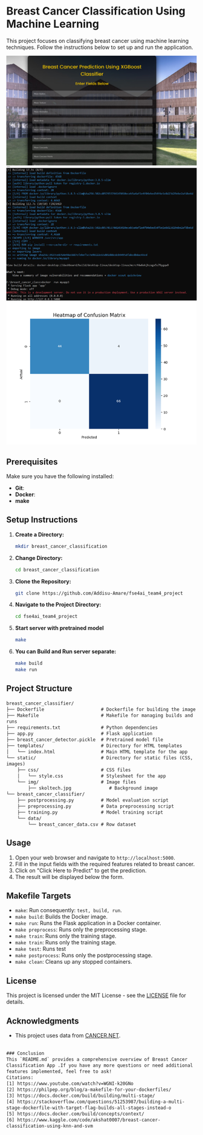 
# Breast Cancer Classification Using Machine Learning

This project focuses on classifying breast cancer using machine learning techniques. Follow the instructions below to set up and run the application.

![Breast Cancer Classification](https://github.com/Addisu-Amare/fse4ai_team4_project/blob/main/Assets/app.jpg)
![Docker Run](https://github.com/Addisu-Amare/fse4ai_team4_project/blob/main/Assets/docker_run.jpg)
![Output](https://github.com/Addisu-Amare/fse4ai_team4_project/blob/main/breast_cancer_classifier/output/confusion_matrix.png)

## Prerequisites

Make sure you have the following installed:
- **Git**: 
- **Docker**:
- **make**

## Setup Instructions

1. **Create a Directory:**
   ```bash
   mkdir breast_cancer_classification
   ```

2. **Change Directory:**
   ```bash
   cd breast_cancer_classification
   ```

3. **Clone the Repository:**
   ```bash
   git clone https://github.com/Addisu-Amare/fse4ai_team4_project
   ```

4. **Navigate to the Project Directory:**
   ```bash
   cd fse4ai_team4_project
   ```

5. **Start server with pretrained model**
    ```bash
    make
    ```

6. **You can Build and Run server separate:**
   ```bash
   make build
   make run
   ```


## Project Structure

```
breast_cancer_classifier/
├── Dockerfile                     # Dockerfile for building the image
├── Makefile                       # Makefile for managing builds and runs
├── requirements.txt               # Python dependencies
├── app.py                         # Flask application
├── breast_cancer_detector.pickle  # Pretrained model file
├── templates/                     # Directory for HTML templates
│   └── index.html                 # Main HTML template for the app
└── static/                        # Directory for static files (CSS, images)
    ├── css/                       # CSS files
    │   └── style.css              # Stylesheet for the app
    └── img/                       # Image files
        ├── skoltech.jpg              # Background image
└── breast_cancer_classifier/
    ├── postprocessing.py          # Model evaluation script
    ├── preprocessing.py           # Data preprocessing script
    ├── training.py                # Model training script
    └── data/
        └── breast_cancer_data.csv # Row dataset
```

## Usage
1. Open your web browser and navigate to `http://localhost:5000`.
2. Fill in the input fields with the required features related to breast cancer.
3. Click on "Click Here to Predict" to get the prediction.
4. The result will be displayed below the form.

## Makefile Targets
- `make`: Run consequently: `test, build, run`.
- `make build`: Builds the Docker image.
- `make run`: Runs the Flask application in a Docker container.
- `make preprocess`: Runs only the preprocessing stage.
- `make train`: Runs only the training stage.
- `make train`: Runs only the training stage.
- `make test`: Runs test
- `make postprocess`: Runs only the postprocessing stage.
- `make clean`: Cleans up any stopped containers.

## License

This project is licensed under the MIT License - see the [LICENSE](LICENSE) file for details.

## Acknowledgments

- This project uses data from [CANCER.NET](https://www.cancer.net).
```

### Conclusion
This `README.md` provides a comprehensive overview of Breast Cancer Classification App .If you have any more questions or need additional features implemented, feel free to ask!
Citations:
[1] https://www.youtube.com/watch?v=WGNI-k20GNo
[2] https://philpep.org/blog/a-makefile-for-your-dockerfiles/
[3] https://docs.docker.com/build/building/multi-stage/
[4] https://stackoverflow.com/questions/51253987/building-a-multi-stage-dockerfile-with-target-flag-builds-all-stages-instead-o
[5] https://docs.docker.com/build/concepts/context/
[6] https://www.kaggle.com/code/akshat0007/breast-cancer-classification-using-knn-and-svm
